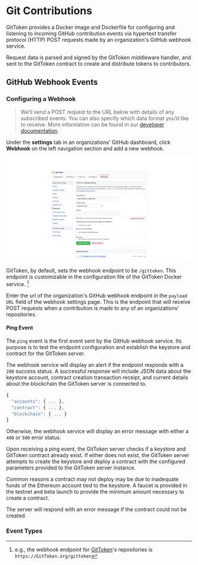 # Git Contributions

GitToken provides a Docker image and Dockerfile for configuring and listening to incoming GitHub contribution events via hypertext transfer protocol (HTTP) POST requests made by an organization's GitHub webhook service.

Request data is parsed and signed by the GitToken middleware handler, and sent to the GitToken contract to create and distribute tokens to contributors.

## GitHub Webhook Events

### Configuring a Webhook

> We’ll send a POST request to the URL below with details of any subscribed events. You can also specify which data format you’d like to receive. More information can be found in our [developer documentation](https://developer.github.com/webhooks/).

Under the **settings** tab in an organizations' GitHub dashboard, click **Webhook** on the left navigation section and add a new webhook.

<img src="./GitHubWebHookSetup.png" >

GitToken, by default, sets the webhook endpoint to be `/gittoken`. This endpoint is customizable in the configuration file of the GitToken Docker service. [^GTKWebHook]

Enter the url of the organization's GitHub webhook endpoint in the `payload URL` field of the webhook settings page. This is the endpoint that will receive POST requests when a contribution is made to any of an organizations' repositories.

#### Ping Event

The `ping` event is the first event sent by the GitHub webhook service. Its purpose is to test the endpoint configuration and establish the keystore and contract for the GitToken server.

The webhook service will display an alert if the endpoint responds with a `200` success status. A successful response will include JSON data about the keystore account, contract creation transaction receipt, and current details about the blockchain the GitToken server is connected to.

```javascript
{
  "accounts": { ... },
  "contract": { ... },
  "blockchain": { ... }
}
```

Otherwise, the webhook service will display an error message with either a `400` or `500` error status.

Upon receiving a ping event, the GitToken server checks if a keystore and GitToken contract already exist. If either does not exist, the GitToken server attempts to create the keystore and deploy a contract with the configured parameters provided to the GitToken server instance.

Common reasons a contract may not deploy may be due to inadequate funds of the Ethereum account tied to the keystore. A faucet is provided in the testnet and beta launch to provide the minimum amount necessary to create a contract.

The server will respond with an error message if the contract could not be created.

### Event Types



[^GTKWebHook]: e.g., the webhook endpoint for [GitToken](https://github.com/git-token)'s repositories is `https://GitToken.org/gittoken`
